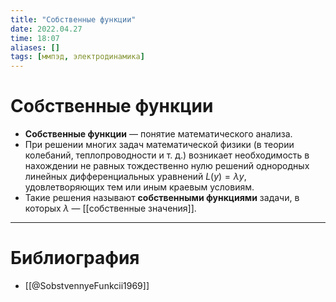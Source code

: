 ```yaml
---
title: "Собственные функции"
date: 2022.04.27
time: 18:07
aliases: []
tags: [ммпэд, электродинамика]
---
```


# Собственные функции

- **Собственные функции** — понятие математического анализа.
- При решении многих задач математической физики (в теории колебаний, теплопроводности и т. д.) возникает необходимость в нахождении не равных тождественно нулю решений однородных линейных дифференциальных уравнений $L(y)=\lambda y$, удовлетворяющих тем или иным краевым условиям. 
- Такие решения называют **собственными функциями** задачи, в которых $\lambda$ — [[собственные значения]].


---

# Библиография

- [[@SobstvennyeFunkcii1969]]